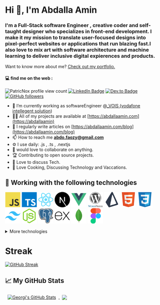 # Hi 👋, I'm Abdalla Amin
### I'm a Full-Stack software Engineer , creative coder and self-taught designer who specializes in front-end development. I make it my mission to translate user-focused designs into pixel-perfect websites or applications that run blazing fast.I also love to mix art with software architecture and machine learning  to deliver inclusive digital expierences and products.

Want to know more about me? [Check out my portfolio.](https://abdallaamin.com)

#### 💻  find me on the web :

![PatricNox profile view count](https://komarev.com/ghpvc/?username=abdallaamin&color=brightgreen)
[![LinkedIn Badge](https://img.shields.io/badge/LinkedIn-Profile-informational?style=flat&logo=linkedin&logoColor=white&color=0D76A8)](https://linkedin.com/in/abdallaamin)
[![Dev.to Badge](https://img.shields.io/badge/Dev.to-Profile-blue?logo=dev.to&style=flat)](https://dev.to/abdallaamin)
[![GitHub followers](https://img.shields.io/github/followers/abdallaamin?label=Follow&style=social)](https://github.com/abdallaamin/?tab=follow) 

- 🔭 I’m currently working as softwareEngineer @[_VOIS (vodafone intellegent solution](https://www.vodafone.com/))  
- 👨‍💻 All of my projects are available at [https://abdallaamin.com](https://abdallaamin)  
- 📝 I regularly write articles on [https://abdallaamin.com/blog](https://abdallaamin.com/blog)  
- 📫 How to reach me **abdo.faozy@gmail.com**
- ⚙️ I use daily: .js , .ts , .nextjs 
- 💬 would love to collaborate on anything.
- 🏆 Contributing to open source projects.
- 📧 Love to discuss Tech.
- 🌟 Love Cooking, Discussing Technology and Vaccations.
  
## 💼 Working with the following technologies</h3>

<p align="left">
    <img src="https://raw.githubusercontent.com/devicons/devicon/master/icons/javascript/javascript-original.svg" alt="javascript" width="50" height="50" />
  <img src="https://raw.githubusercontent.com/devicons/devicon/master/icons/typescript/typescript-original.svg" alt="typescript" width="50" height="50" /> 
  <img src="https://raw.githubusercontent.com/devicons/devicon/master/icons/react/react-original.svg" alt="react" width="50" height="50" /> 
  <img src="https://raw.githubusercontent.com/devicons/devicon/master/icons/nextjs/nextjs-original.svg" alt="nextjs" width="50" height="50" /> 
<img src="https://raw.githubusercontent.com/devicons/devicon/master/icons/vuejs/vuejs-original.svg" alt="nodejs" width="50" height="50" /> 
  <img src="https://raw.githubusercontent.com/devicons/devicon/master/icons/wordpress/wordpress-original.svg" alt="wordpress" width="50" height="50" /> 
  <img src="https://raw.githubusercontent.com/devicons/devicon/master/icons/prisma/prisma-original.svg" alt="prisma" width="50" height="50" /> 
  <img src="https://raw.githubusercontent.com/devicons/devicon/master/icons/html5/html5-original.svg" alt="html" width="50" height="50" /> 
  <img src="https://raw.githubusercontent.com/devicons/devicon/master/icons/css3/css3-original.svg" alt="css" width="50" height="50" /> 
  <img src="https://raw.githubusercontent.com/devicons/devicon/master/icons/tailwindcss/tailwindcss-original.svg" alt="tailwindcss" width="50" height="50" /> 
    <img src="https://raw.githubusercontent.com/devicons/devicon/master/icons/nodejs/nodejs-original.svg" alt="nodejs" width="50" height="50" /> 
    <img src="https://raw.githubusercontent.com/devicons/devicon/master/icons/postgresql/postgresql-original.svg" alt="postgresql" width="50" height="50" /> 
  <img src="https://raw.githubusercontent.com/devicons/devicon/master/icons/express/express-original.svg" alt="express" width="50" height="50" />
  <img src="https://raw.githubusercontent.com/devicons/devicon/master/icons/mongodb/mongodb-original.svg" alt="mongodb" width="50" height="50" /> 
  <img src="https://raw.githubusercontent.com/devicons/devicon/master/icons/figma/figma-original.svg" alt="mongodb" width="50" height="50" /> 
    <details>
        <summary>More technologies</summary>
       <img src="https://raw.githubusercontent.com/devicons/devicon/master/icons/azure/azure-original.svg" alt="azure" width="50" height="50" />
      <img src="https://raw.githubusercontent.com/devicons/devicon/master/icons/amazonwebservices/amazonwebservices-original.svg" alt="aws" width="50" height="50" />
      <img src="https://raw.githubusercontent.com/devicons/devicon/master/icons/googlecloud/googlecloud-original.svg" alt="notion" width="50" height="50" />
      <img src="https://raw.githubusercontent.com/devicons/devicon/master/icons/docker/docker-original.svg" alt="docker" width="50" height="50" />  
      <img src="https://cdn.jsdelivr.net/gh/devicons/devicon/icons/kubernetes/kubernetes-plain.svg" alt="kubernetes" width="50" height="50" />
        <img src="https://raw.githubusercontent.com/devicons/devicon/master/icons/webpack/webpack-original.svg" alt="webpack" width="50" height="50" />
        <img src="https://raw.githubusercontent.com/devicons/devicon/master/icons/git/git-original.svg" alt="git" width="50" height="50" />
      <img src="https://raw.githubusercontent.com/devicons/devicon/master/icons/linux/linux-original.svg" alt="linux" width="50" height="50" /> 
      <img src="https://raw.githubusercontent.com/devicons/devicon/master/icons/notion/notion-original.svg" alt="notion" width="50" height="50" />
      <img src="https://raw.githubusercontent.com/devicons/devicon/master/icons/jira/jira-original.svg" alt="jira" width="50" height="50" />
      <img src="https://raw.githubusercontent.com/devicons/devicon/master/icons/vercel/vercel-original.svg" alt="vercel" width="50" height="50" />
      <img src="https://raw.githubusercontent.com/devicons/devicon/master/icons/ansible/ansible-original.svg" alt="ansible" width="50" height="50" />
    </details>
</p>

# Streak
[![GitHub Streak](http://github-readme-streak-stats.herokuapp.com?user=abdallaamin&theme=shades-of-purple&hide_border=true)](https://git.io/streak-stats)


## 📈 My GitHub Stats
<a href="https://github.com/abdallaamin">
  <img align="center" style="margin:0.5rem" src="https://github-readme-stats.vercel.app/api?username=abdallaamin&show_icons=true&line_height=27&count_private=true&title_color=ffffff&text_color=c9cacc&icon_color=4AB097&bg_color=1A2B34" alt="Georgi's GitHub Stats" />
</a>
<a href="https://github.com/abdallaamin">
  <img align="center" style="margin:0.5rem" src="https://github-readme-stats.vercel.app/api/top-langs/?username=abdallaamin&hide=html,css&title_color=ffffff&text_color=c9cacc&icon_color=4AB197&bg_color=1A2B34" />
</a>







